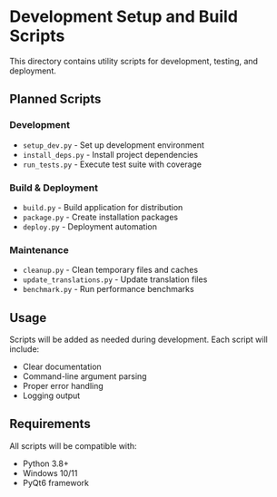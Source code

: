 # Development Setup and Build Scripts

This directory contains utility scripts for development, testing, and deployment.

## Planned Scripts

### Development

- `setup_dev.py` - Set up development environment
- `install_deps.py` - Install project dependencies
- `run_tests.py` - Execute test suite with coverage

### Build & Deployment

- `build.py` - Build application for distribution
- `package.py` - Create installation packages
- `deploy.py` - Deployment automation

### Maintenance

- `cleanup.py` - Clean temporary files and caches
- `update_translations.py` - Update translation files
- `benchmark.py` - Run performance benchmarks

## Usage

Scripts will be added as needed during development. Each script will include:

- Clear documentation
- Command-line argument parsing
- Proper error handling
- Logging output

## Requirements

All scripts will be compatible with:

- Python 3.8+
- Windows 10/11
- PyQt6 framework
